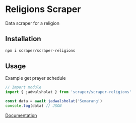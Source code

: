 # Religions Scraper
Data scraper for a religion

## Installation
```sh
npm i scraper/scraper-religions
```

## Usage 
Example get prayer schedule
```ts
// Import module
import { jadwalsholat } from 'scraper/scraper-religions'

const data = await jadwalsholat('Semarang')
console.log(data) // JSON
```
[Documentation](https://ReyEndymion.github.io/scraper/modules/_ReyEndymion_scraper_religions.html)